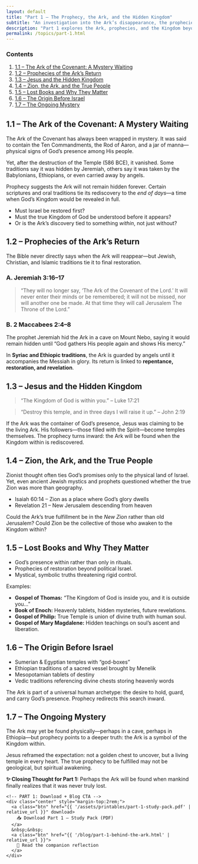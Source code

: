 ```yaml
---
layout: default
title: "Part 1 – The Prophecy, the Ark, and the Hidden Kingdom"
subtitle: "An investigation into the Ark’s disappearance, the prophecies around its return, and Jesus’ radical claim about the true dwelling of God."
description: "Part 1 explores the Ark, prophecies, and the Kingdom beyond the Temple."
permalink: /topics/part-1.html
---
```


<section class="container content">
  <!-- Table of contents -->
  <nav aria-label="Table of contents" style="margin-bottom: 2rem;">
    <h3>Contents</h3>
    <ol>
      <li><a href="#ark-mystery">1.1 – The Ark of the Covenant: A Mystery Waiting</a></li>
      <li><a href="#ark-prophecies">1.2 – Prophecies of the Ark’s Return</a></li>
      <li><a href="#jesus-kingdom">1.3 – Jesus and the Hidden Kingdom</a></li>
      <li><a href="#zion-ark">1.4 – Zion, the Ark, and the True People</a></li>
      <li><a href="#lost-books">1.5 – Lost Books and Why They Matter</a></li>
      <li><a href="#pre-israel-origins">1.6 – The Origin Before Israel</a></li>
      <li><a href="#ongoing-mystery">1.7 – The Ongoing Mystery</a></li>
    </ol>
  </nav>

  <!-- 1.1 -->
  <section id="ark-mystery" class="content">
    <h2>1.1 – The Ark of the Covenant: A Mystery Waiting</h2>
    <p>
      The Ark of the Covenant has always been wrapped in mystery. It was said to
      contain the <span title="Exodus 25:10–22">Ten Commandments</span>, the
      <span title="Numbers 17">Rod of Aaron</span>, and a jar of manna—physical
      signs of God’s presence among His people.
    </p>
    <p>
      Yet, after the destruction of the Temple (586 BCE), it vanished. Some
      traditions say it was hidden by Jeremiah, others say it was taken by the
      Babylonians, Ethiopians, or even carried away by angels.
    </p>
    <p>
      Prophecy suggests the Ark will not remain hidden forever. Certain
      scriptures and oral traditions tie its rediscovery to the
      <em>end of days</em>—a time when God’s Kingdom would be revealed in full.
    </p>
    <ul>
      <li>Must Israel be restored first?</li>
      <li>Must the true Kingdom of God be understood before it appears?</li>
      <li>Or is the Ark’s discovery tied to something <em>within</em>, not just without?</li>
    </ul>
  </section>

  <!-- 1.2 -->
  <section id="ark-prophecies" class="content">
    <h2>1.2 – Prophecies of the Ark’s Return</h2>
    <p>
      The Bible never directly says when the Ark will reappear—but Jewish,
      Christian, and Islamic traditions tie it to final restoration.
    </p>
    <h3>A. Jeremiah 3:16–17</h3>
    <blockquote>
      “They will no longer say, ‘The Ark of the Covenant of the Lord.’ It will
      never enter their minds or be remembered; it will not be missed, nor will
      another one be made. At that time they will call Jerusalem The Throne of
      the Lord.”
    </blockquote>
    <h3>B. 2 Maccabees 2:4–8</h3>
    <p>
      The prophet Jeremiah hid the Ark in a cave on Mount Nebo, saying it would
      remain hidden until “God gathers His people again and shows His mercy.”
    </p>
    <p>
      In <strong>Syriac and Ethiopic traditions</strong>, the Ark is guarded by
      angels until it accompanies the Messiah in glory. Its return is linked to
      <strong>repentance, restoration, and revelation</strong>.
    </p>
  </section>

  <!-- 1.3 -->
  <section id="jesus-kingdom" class="content">
    <h2>1.3 – Jesus and the Hidden Kingdom</h2>
    <blockquote>
      “The Kingdom of God is within you.” – <span title="Luke 17:21">Luke 17:21</span>
    </blockquote>
    <blockquote>
      “Destroy this temple, and in three days I will raise it up.” – <span title="John 2:19">John 2:19</span>
    </blockquote>
    <p>
      If the Ark was the container of God’s presence, Jesus was claiming to be
      the living Ark. His followers—those filled with the Spirit—become temples
      themselves. The prophecy turns inward: the Ark will be found when the
      Kingdom within is rediscovered.
    </p>
  </section>

  <!-- 1.4 -->
  <section id="zion-ark" class="content">
    <h2>1.4 – Zion, the Ark, and the True People</h2>
    <p>
      Zionist thought often ties God’s promises only to the physical land of
      Israel. Yet, even ancient Jewish mystics and prophets questioned whether
      the true Zion was more than geography.
    </p>
    <ul>
      <li><span title="Isaiah 60:14">Isaiah 60:14</span> – Zion as a place where God’s glory dwells</li>
      <li><span title="Revelation 21">Revelation 21</span> – New Jerusalem descending from heaven</li>
    </ul>
    <p>
      Could the Ark’s true fulfillment be in the <em>New Zion</em> rather than
      old Jerusalem? Could Zion be the collective of those who awaken to the
      Kingdom within?
    </p>
  </section>

  <!-- 1.5 -->
  <section id="lost-books" class="content">
    <h2>1.5 – Lost Books and Why They Matter</h2>
    <ul>
      <li>God’s presence within rather than only in rituals.</li>
      <li>Prophecies of restoration beyond political Israel.</li>
      <li>Mystical, symbolic truths threatening rigid control.</li>
    </ul>
    <p>Examples:</p>
    <ul>
      <li><strong>Gospel of Thomas:</strong> “The Kingdom of God is inside you, and it is outside you…”</li>
      <li><strong>Book of Enoch:</strong> Heavenly tablets, hidden mysteries, future revelations.</li>
      <li><strong>Gospel of Philip:</strong> True Temple is union of divine truth with human soul.</li>
      <li><strong>Gospel of Mary Magdalene:</strong> Hidden teachings on soul’s ascent and liberation.</li>
    </ul>
  </section>

  <!-- 1.6 -->
  <section id="pre-israel-origins" class="content">
    <h2>1.6 – The Origin Before Israel</h2>
    <ul>
      <li>Sumerian & Egyptian temples with “god-boxes”</li>
      <li>Ethiopian traditions of a sacred vessel brought by Menelik</li>
      <li>Mesopotamian tablets of destiny</li>
      <li>Vedic traditions referencing divine chests storing heavenly words</li>
    </ul>
    <p>
      The Ark is part of a universal human archetype: the desire to hold, guard,
      and carry God’s presence. Prophecy redirects this search inward.
    </p>
  </section>

  <!-- 1.7 -->
  <section id="ongoing-mystery" class="content">
    <h2>1.7 – The Ongoing Mystery</h2>
    <p>
      The Ark may yet be found physically—perhaps in a cave, perhaps in
      Ethiopia—but prophecy points to a deeper truth: the Ark is a symbol of the
      Kingdom within.
    </p>
    <p>
      Jesus reframed the expectation: not a golden chest to uncover, but a
      living temple in every heart. The true prophecy to be fulfilled may not be
      geological, but spiritual awakening.
    </p>
    <p>
      <strong>✨ Closing Thought for Part 1:</strong> Perhaps the Ark will be
      found when mankind finally realizes that it was never truly lost.
    </p>

    <!-- PART 1: Download + Blog CTA -->
    <div class="center" style="margin-top:2rem;">
      <a class="btn" href="{{ '/assets/printables/part-1-study-pack.pdf' | relative_url }}" download>
        📥 Download Part 1 — Study Pack (PDF)
      </a>
      &nbsp;&nbsp;
      <a class="btn" href="{{ '/blog/part-1-behind-the-ark.html' | relative_url }}">
        📝 Read the companion reflection
      </a>
    </div>

  </section>
</section>

